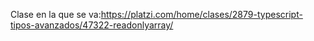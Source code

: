 Clase en la que se va:https://platzi.com/home/clases/2879-typescript-tipos-avanzados/47322-readonlyarray/